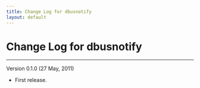 ```yaml
---
title: Change Log for dbusnotify
layout: default
---
```


# Change Log for dbusnotify

----

Version 0.1.0 (27 May, 2011)

* First release.

